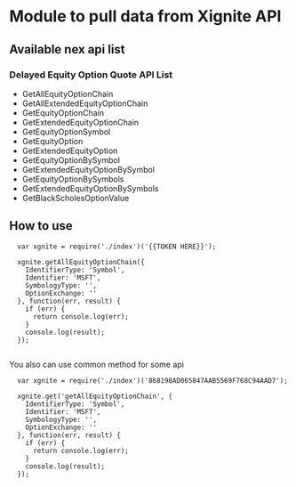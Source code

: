 # Module to pull data from Xignite API

## Available nex api list

### Delayed Equity Option Quote API List

- GetAllEquityOptionChain
- GetAllExtendedEquityOptionChain
- GetEquityOptionChain
- GetExtendedEquityOptionChain
- GetEquityOptionSymbol
- GetEquityOption
- GetExtendedEquityOption
- GetEquityOptionBySymbol
- GetExtendedEquityOptionBySymbol
- GetEquityOptionBySymbols
- GetExtendedEquityOptionBySymbols
- GetBlackScholesOptionValue

## How to use

```
  var xgnite = require('./index')('{{TOKEN HERE}}');
  
  xgnite.getAllEquityOptionChain({
    IdentifierType: 'Symbol',
    Identifier: 'MSFT',
    SymbologyType: '',
    OptionExchange: ''
  }, function(err, result) {
    if (err) {
      return console.log(err);
    }
    console.log(result);
  });
  
```

You also can use common method for some api

```
  var xgnite = require('./index')('868198AD065847AAB5569F768C94AAD7');
  
  xgnite.get('getAllEquityOptionChain', {
    IdentifierType: 'Symbol',
    Identifier: 'MSFT',
    SymbologyType: '',
    OptionExchange: ''
  }, function(err, result) {
    if (err) {
      return console.log(err);
    }
    console.log(result);
  });
  
```